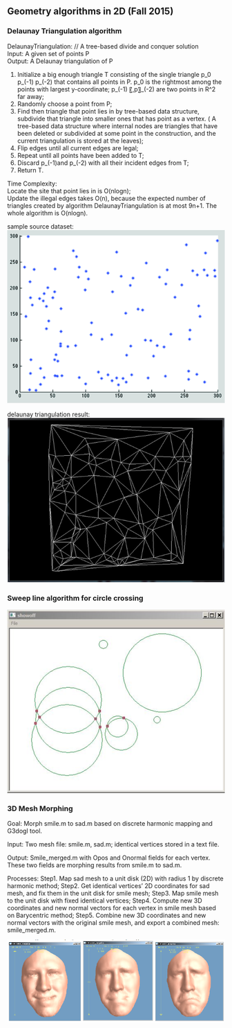 ## Geometry algorithms in 2D (Fall 2015)

### Delaunay Triangulation algorithm<br />
DelaunayTriangulation:  // A tree-based divide and conquer solution<br />
  Input: A given set of points P<br />
  Output: A Delaunay triangulation of P<br />
  1. Initialize a big enough triangle T consisting of the single triangle p_0 p_(-1) p_(-2)  that contains all points in P. p_0 is the rightmost among the points with largest y-coordinate; p_(-1) 〖,p〗_(-2) are two points in R^2 far away;<br />
  2. Randomly choose a point from P;<br />
  3. Find then triangle that point lies in by tree-based data structure, subdivide that triangle into smaller ones that has point as a vertex. ( A tree-based data structure where internal nodes are triangles that have been deleted or subdivided at some point in the construction, and the current triangulation is stored at the leaves);<br />
  4. Flip edges until all current edges are legal;<br />
  5. Repeat until all points have been added to T;<br />
  6. Discard p_(-1)and p_(-2) with all their incident edges from T;<br />
  7. Return T.<br />

Time Complexity: <br />
Locate the site that point lies in is O(nlog⁡n);<br />
Update the illegal edges takes O(n), because the expected number of triangles created by algorithm DelaunayTriangulation is at most 9n+1. The whole algorithm is O(nlog⁡n).<br />

sample source dataset:<br />
![Alt text]( DelaunayTriangulation/screenshot02.png?raw=true "")<br />

delaunay triangulation result:<br />
![Alt text]( DelaunayTriangulation/screenshot01.png?raw=true "")<br />


### Sweep line algorithm for circle crossing<br />
![Alt text]( sweepcircles_semi/screenshot01.jpg?raw=true "")<br />

### 3D Mesh Morphing<br />
Goal:
Morph smile.m to sad.m based on discrete harmonic mapping and G3dogl tool.

Input:
Two mesh file: smile.m, sad.m; identical vertices stored in a text file.

Output:
Smile_merged.m with Opos and Onormal fields for each vertex. These two fields are morphing results from smile.m to sad.m.

Processes: 
Step1. Map sad mesh to a unit disk (2D) with radius 1 by discrete harmonic method;
Step2. Get identical vertices’ 2D coordinates for sad mesh, and fix them in the unit disk for smile mesh;
Step3. Map smile mesh to the unit disk with fixed identical vertices;
Step4. Compute new 3D coordinates and new normal vectors for each vertex in smile mesh based on Barycentric method;
Step5. Combine new 3D coordinates and new normal vectors with the original smile mesh, and export a combined mesh: smile_merged.m.

![Alt text]( Morphing/morphing.png?raw=true "")<br />
